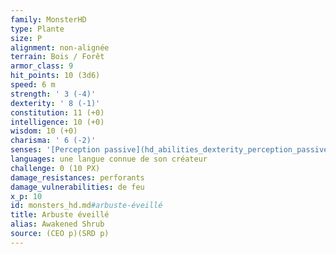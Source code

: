 ```yaml
---
family: MonsterHD
type: Plante
size: P
alignment: non-alignée
terrain: Bois / Forêt
armor_class: 9
hit_points: 10 (3d6)
speed: 6 m
strength: ' 3 (-4)'
dexterity: ' 8 (-1)'
constitution: 11 (+0)
intelligence: 10 (+0)
wisdom: 10 (+0)
charisma: ' 6 (-2)'
senses: '[Perception passive](hd_abilities_dexterity_perception_passive.md) 10'
languages: une langue connue de son créateur
challenge: 0 (10 PX)
damage_resistances: perforants
damage_vulnerabilities: de feu
x_p: 10
id: monsters_hd.md#arbuste-éveillé
title: Arbuste éveillé
alias: Awakened Shrub
source: (CEO p)(SRD p)
---
```


